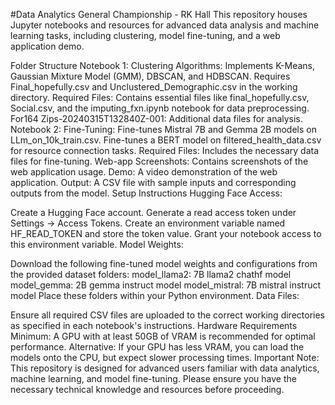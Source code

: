 #Data Analytics General Championship - RK Hall
This repository houses Jupyter notebooks and resources for advanced data analysis and machine learning tasks, including clustering, model fine-tuning, and a web application demo.

Folder Structure
Notebook 1:
Clustering Algorithms: Implements K-Means, Gaussian Mixture Model (GMM), DBSCAN, and HDBSCAN. Requires Final_hopefully.csv and Unclustered_Demographic.csv in the working directory.
Required Files: Contains essential files like final_hopefully.csv, Social.csv, and the imputing_fxn.ipynb notebook for data preprocessing.
For164 Zips-20240315T132840Z-001: Additional data files for analysis.
Notebook 2:
Fine-Tuning: Fine-tunes Mistral 7B and Gemma 2B models on LLm_on_10k_train.csv. Fine-tunes a BERT model on filtered_health_data.csv for resource connection tasks.
Required Files: Includes the necessary data files for fine-tuning.
Web-app Screenshots: Contains screenshots of the web application usage.
Demo: A video demonstration of the web application.
Output: A CSV file with sample inputs and corresponding outputs from the model.
Setup Instructions
Hugging Face Access:

Create a Hugging Face account.
Generate a read access token under Settings -> Access Tokens.
Create an environment variable named HF_READ_TOKEN and store the token value.
Grant your notebook access to this environment variable.
Model Weights:

Download the following fine-tuned model weights and configurations from the provided dataset folders:
model_llama2: 7B llama2 chathf model
model_gemma: 2B gemma instruct model
model_mistral: 7B mistral instruct model
Place these folders within your Python environment.
Data Files:

Ensure all required CSV files are uploaded to the correct working directories as specified in each notebook's instructions.
Hardware Requirements
Minimum: A GPU with at least 50GB of VRAM is recommended for optimal performance.
Alternative: If your GPU has less VRAM, you can load the models onto the CPU, but expect slower processing times.
Important Note: This repository is designed for advanced users familiar with data analytics, machine learning, and model fine-tuning.  Please ensure you have the necessary technical knowledge and resources before proceeding.
